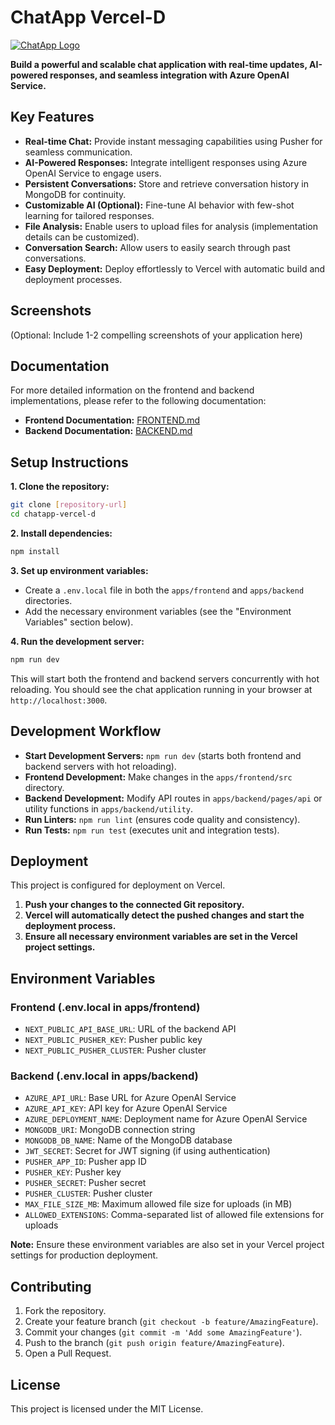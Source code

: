 # ChatApp Vercel-D

[![ChatApp Logo](link-to-logo.png)](link-to-project-website) 

**Build a powerful and scalable chat application with real-time updates, AI-powered responses, and seamless integration with Azure OpenAI Service.**

## Key Features

- **Real-time Chat:** Provide instant messaging capabilities using Pusher for seamless communication.
- **AI-Powered Responses:** Integrate intelligent responses using Azure OpenAI Service to engage users.
- **Persistent Conversations:** Store and retrieve conversation history in MongoDB for continuity.
- **Customizable AI (Optional):**  Fine-tune AI behavior with few-shot learning for tailored responses.
- **File Analysis:**  Enable users to upload files for analysis (implementation details can be customized).
- **Conversation Search:** Allow users to easily search through past conversations.
- **Easy Deployment:** Deploy effortlessly to Vercel with automatic build and deployment processes.

## Screenshots

(Optional: Include 1-2 compelling screenshots of your application here)

## Documentation

For more detailed information on the frontend and backend implementations, please refer to the following documentation:

- **Frontend Documentation:** [FRONTEND.md](FRONTEND.md)
- **Backend Documentation:** [BACKEND.md](BACKEND.md)

## Setup Instructions

**1. Clone the repository:**

```bash
git clone [repository-url]
cd chatapp-vercel-d
```

**2. Install dependencies:**

```bash
npm install
```

**3. Set up environment variables:**

- Create a `.env.local` file in both the `apps/frontend` and `apps/backend` directories.
- Add the necessary environment variables (see the "Environment Variables" section below).

**4. Run the development server:**

```bash
npm run dev
```

This will start both the frontend and backend servers concurrently with hot reloading. You should see the chat application running in your browser at `http://localhost:3000`.

## Development Workflow

- **Start Development Servers:** `npm run dev` (starts both frontend and backend servers with hot reloading).
- **Frontend Development:** Make changes in the `apps/frontend/src` directory.
- **Backend Development:** Modify API routes in `apps/backend/pages/api` or utility functions in `apps/backend/utility`.
- **Run Linters:** `npm run lint` (ensures code quality and consistency).
- **Run Tests:** `npm run test` (executes unit and integration tests).

## Deployment

This project is configured for deployment on Vercel.

1. **Push your changes to the connected Git repository.**
2. **Vercel will automatically detect the pushed changes and start the deployment process.**
3. **Ensure all necessary environment variables are set in the Vercel project settings.**

## Environment Variables

### Frontend (.env.local in apps/frontend)

- `NEXT_PUBLIC_API_BASE_URL`: URL of the backend API
- `NEXT_PUBLIC_PUSHER_KEY`: Pusher public key
- `NEXT_PUBLIC_PUSHER_CLUSTER`: Pusher cluster

### Backend (.env.local in apps/backend)

- `AZURE_API_URL`: Base URL for Azure OpenAI Service
- `AZURE_API_KEY`: API key for Azure OpenAI Service
- `AZURE_DEPLOYMENT_NAME`: Deployment name for Azure OpenAI Service
- `MONGODB_URI`: MongoDB connection string
- `MONGODB_DB_NAME`: Name of the MongoDB database
- `JWT_SECRET`: Secret for JWT signing (if using authentication)
- `PUSHER_APP_ID`: Pusher app ID
- `PUSHER_KEY`: Pusher key
- `PUSHER_SECRET`: Pusher secret
- `PUSHER_CLUSTER`: Pusher cluster
- `MAX_FILE_SIZE_MB`: Maximum allowed file size for uploads (in MB)
- `ALLOWED_EXTENSIONS`: Comma-separated list of allowed file extensions for uploads

**Note:** Ensure these environment variables are also set in your Vercel project settings for production deployment.

## Contributing

1. Fork the repository.
2. Create your feature branch (`git checkout -b feature/AmazingFeature`).
3. Commit your changes (`git commit -m 'Add some AmazingFeature'`).
4. Push to the branch (`git push origin feature/AmazingFeature`).
5. Open a Pull Request.

## License

This project is licensed under the MIT License. 
